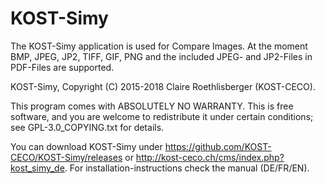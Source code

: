 KOST-Simy
=========

The KOST-Simy application is used for Compare Images. At the moment BMP, JPEG, JP2, TIFF, GIF, PNG and the included JPEG- and JP2-Files in PDF-Files are supported. 

KOST-Simy, Copyright (C) 2015-2018 Claire Roethlisberger (KOST-CECO).

This program comes with ABSOLUTELY NO WARRANTY.
This is free software, and you are welcome to redistribute it under 
certain conditions; see GPL-3.0_COPYING.txt for details.

You can download KOST-Simy under https://github.com/KOST-CECO/KOST-Simy/releases or http://kost-ceco.ch/cms/index.php?kost_simy_de. 
For installation-instructions check the manual (DE/FR/EN).
